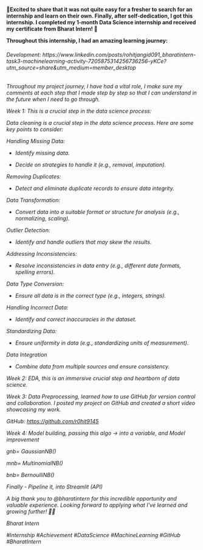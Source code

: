 🎉<b>Excited<b> to share that it was not quite easy for a fresher to search for an internship and learn on their own. Finally, after self-dedication, I got this internship. I completed my 1-month Data Science internship and received my certificate from Bharat Intern! 🙌

Throughout this internship, I had an amazing learning journey:

<h6>Development: https://www.linkedin.com/posts/rohitjangid091_bharatintern-task3-machinelearning-activity-7205875314256736256-yKCe?utm_source=share&utm_medium=member_desktop<h6>

Throughout my project journey, I have had a vital role, I make sure my comments at each step that I made step by step so that I can understand in the future when I need to go through.

Week 1: This is a crucial step in the data science process:

Data cleaning is a crucial step in the data science process. Here are some key points to consider:

Handling Missing Data:

  - Identify missing data.

  - Decide on strategies to handle it (e.g., removal, imputation).

Removing Duplicates:

  - Detect and eliminate duplicate records to ensure data integrity.

Data Transformation:

  - Convert data into a suitable format or structure for analysis (e.g., normalizing, scaling).

Outlier Detection:

  - Identify and handle outliers that may skew the results.



Addressing Inconsistencies:

  - Resolve inconsistencies in data entry (e.g., different date formats, spelling errors).

Data Type Conversion:

  - Ensure all data is in the correct type (e.g., integers, strings).

Handling Incorrect Data:

  - Identify and correct inaccuracies in the dataset.

Standardizing Data:

  - Ensure uniformity in data (e.g., standardizing units of measurement).

Data Integration

  - Combine data from multiple sources and ensure consistency.

Week 2: EDA, this is an immersive crucial step and heartborn of data science.

Week 3: Data Preprocessing, learned how to use GitHub for version control and collaboration. I posted my project on GitHub and created a short video showcasing my work.

GitHub: https://github.com/r0hit9145

Week 4: Model building, passing this algo -> into a variable, and Model improvement

gnb= GaussianNB()

mnb= MultinomialNB()

bnb= BernoulliNB()

Finally - Pipeline it, into Streamlit (API)


A big thank you to @bharatintern for this incredible opportunity and valuable experience. Looking forward to applying what I've learned and growing further! 📜✨

Bharat Intern

#Internship #Achievement #DataScience #MachineLearning #GitHub #BharatIntern
